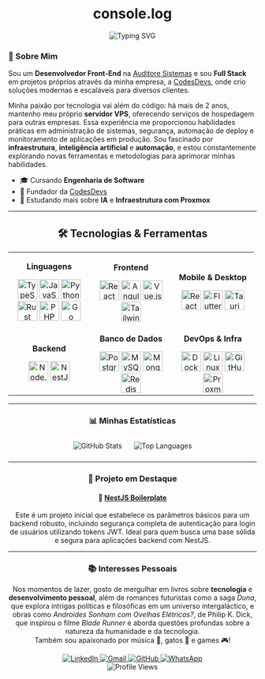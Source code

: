 <div align="center">
  <h1>console.log</h1>
  <img src="https://readme-typing-svg.demolab.com?font=Fira+Code&size=24&pause=1000&color=8B00FF&center=true&vCenter=true&width=600&lines=Hello%2C+World!+%F0%9F%91%A8%E2%80%8D%F0%9F%92%BB+Eu+sou+o+Lucas+Campos!" alt="Typing SVG" />
</div>

### 🚀 Sobre Mim

Sou um **Desenvolvedor Front-End** na [Auditore Sistemas](https://auditore.com.br/) e sou **Full Stack** em projetos próprios através da minha empresa, a [CodesDevs](https://codesdevs.com.br/), onde crio soluções modernas e escaláveis para diversos clientes.

Minha paixão por tecnologia vai além do código: há mais de 2 anos, mantenho meu próprio **servidor VPS**, oferecendo serviços de hospedagem para outras empresas. Essa experiência me proporcionou habilidades práticas em administração de sistemas, segurança, automação de deploy e monitoramento de aplicações em produção.
Sou fascinado por **infraestrutura**, **inteligência artificial** e **automação**, e estou constantemente explorando novas ferramentas e metodologias para aprimorar minhas habilidades.

- 🎓 Cursando **Engenharia de Software**
- 💼 Fundador da [CodesDevs](https://codesdevs.com.br/)
- 🌱 Estudando mais sobre **IA** e **Infraestrutura com Proxmox**

</div>

---

<div align="center">

## 🛠️ Tecnologias & Ferramentas

<table cellpadding="0" cellspacing="0" border="0">
  <tr>
    <td align="center" width="150">
      <p><strong>Linguagens</strong></p>
      <a href="[https://www.typescriptlang.org/](https://www.typescriptlang.org/)" target="_blank"><img src="[https://raw.githubusercontent.com/devicons/devicon/master/icons/typescript/typescript-original.svg](https://raw.githubusercontent.com/devicons/devicon/master/icons/typescript/typescript-original.svg)" alt="TypeScript" width="40" height="40"/></a>
      <a href="[https://developer.mozilla.org/en-US/docs/Web/JavaScript](https://developer.mozilla.org/en-US/docs/Web/JavaScript)" target="_blank"><img src="[https://raw.githubusercontent.com/devicons/devicon/master/icons/javascript/javascript-original.svg](https://raw.githubusercontent.com/devicons/devicon/master/icons/javascript/javascript-original.svg)" alt="JavaScript" width="40" height="40"/></a>
      <a href="[https://www.python.org](https://www.python.org)" target="_blank"><img src="[https://raw.githubusercontent.com/devicons/devicon/master/icons/python/python-original.svg](https://raw.githubusercontent.com/devicons/devicon/master/icons/python/python-original.svg)" alt="Python" width="40" height="40"/></a>
      <a href="[https://www.rust-lang.org](https://www.rust-lang.org)" target="_blank"><img src="[https://raw.githubusercontent.com/devicons/devicon/master/icons/rust/rust-plain.svg](https://raw.githubusercontent.com/devicons/devicon/master/icons/rust/rust-plain.svg)" alt="Rust" width="40" height="40"/></a>
      <a href="[https://www.php.net](https://www.php.net)" target="_blank"><img src="[https://raw.githubusercontent.com/devicons/devicon/master/icons/php/php-original.svg](https://raw.githubusercontent.com/devicons/devicon/master/icons/php/php-original.svg)" alt="PHP" width="40" height="40"/></a>
      <a href="[https://golang.org](https://golang.org)" target="_blank"><img src="[https://raw.githubusercontent.com/devicons/devicon/master/icons/go/go-original-wordmark.svg](https://raw.githubusercontent.com/devicons/devicon/master/icons/go/go-original-wordmark.svg)" alt="Go" width="40" height="40"/></a>
    </td>
    <td align="center" width="150">
      <p><strong>Frontend</strong></p>
      <a href="[https://reactjs.org/](https://reactjs.org/)" target="_blank"><img src="[https://raw.githubusercontent.com/devicons/devicon/master/icons/react/react-original-wordmark.svg](https://raw.githubusercontent.com/devicons/devicon/master/icons/react/react-original-wordmark.svg)" alt="React" width="40" height="40"/></a>
      <a href="[https://angular.io](https://angular.io)" target="_blank"><img src="[https://raw.githubusercontent.com/devicons/devicon/master/icons/angularjs/angularjs-original.svg](https://raw.githubusercontent.com/devicons/devicon/master/icons/angularjs/angularjs-original.svg)" alt="Angular" width="40" height="40"/></a>
      <a href="[https://vuejs.org/](https://vuejs.org/)" target="_blank"><img src="[https://raw.githubusercontent.com/devicons/devicon/master/icons/vuejs/vuejs-original-wordmark.svg](https://raw.githubusercontent.com/devicons/devicon/master/icons/vuejs/vuejs-original-wordmark.svg)" alt="Vue.js" width="40" height="40"/></a>
      <a href="[https://tailwindcss.com/](https://tailwindcss.com/)" target="_blank"><img src="[https://raw.githubusercontent.com/devicons/devicon/master/icons/tailwindcss/tailwindcss-original-wordmark.svg](https://raw.githubusercontent.com/devicons/devicon/master/icons/tailwindcss/tailwindcss-original-wordmark.svg)" alt="TailwindCSS" width="40" height="40"/></a>
    </td>
    <td align="center" width="150">
      <p><strong>Mobile & Desktop</strong></p>
      <a href="[https://reactnative.dev/](https://reactnative.dev/)" target="_blank"><img src="[https://raw.githubusercontent.com/devicons/devicon/master/icons/react/react-original.svg](https://raw.githubusercontent.com/devicons/devicon/master/icons/react/react-original.svg)" alt="React Native" width="40" height="40"/></a>
      <a href="[https://flutter.dev](https://flutter.dev)" target="_blank"><img src="[https://raw.githubusercontent.com/devicons/devicon/master/icons/flutter/flutter-original.svg](https://raw.githubusercontent.com/devicons/devicon/master/icons/flutter/flutter-original.svg)" alt="Flutter" width="40" height="40"/></a>
      <a href="[https://tauri.app/](https://tauri.app/)" target="_blank"><img src="[https://raw.githubusercontent.com/devicons/devicon/master/icons/tauri/tauri-original-wordmark.svg](https://raw.githubusercontent.com/devicons/devicon/master/icons/tauri/tauri-original-wordmark.svg)" alt="Tauri" width="40" height="40"/></a>
    </td>
  </tr>
  <tr>
    <td align="center" width="150">
      <p><strong>Backend</strong></p>
      <a href="[https://nodejs.org](https://nodejs.org)" target="_blank"><img src="[https://raw.githubusercontent.com/devicons/devicon/master/icons/nodejs/nodejs-original-wordmark.svg](https://raw.githubusercontent.com/devicons/devicon/master/icons/nodejs/nodejs-original-wordmark.svg)" alt="Node.js" width="40" height="40"/></a>
      <a href="[https://nestjs.com/](https://nestjs.com/)" target="_blank"><img src="[https://raw.githubusercontent.com/devicons/devicon/master/icons/nestjs/nestjs-plain.svg](https://raw.githubusercontent.com/devicons/devicon/master/icons/nestjs/nestjs-plain.svg)" alt="NestJS" width="40" height="40"/></a>
    </td>
    <td align="center" width="150">
      <p><strong>Banco de Dados</strong></p>
      <a href="[https://www.postgresql.org](https://www.postgresql.org)" target="_blank"><img src="[https://raw.githubusercontent.com/devicons/devicon/master/icons/postgresql/postgresql-original-wordmark.svg](https://raw.githubusercontent.com/devicons/devicon/master/icons/postgresql/postgresql-original-wordmark.svg)" alt="PostgreSQL" width="40" height="40"/></a>
      <a href="[https://www.mysql.com/](https://www.mysql.com/)" target="_blank"><img src="[https://raw.githubusercontent.com/devicons/devicon/master/icons/mysql/mysql-original-wordmark.svg](https://raw.githubusercontent.com/devicons/devicon/master/icons/mysql/mysql-original-wordmark.svg)" alt="MySQL" width="40" height="40"/></a>
      <a href="[https://www.mongodb.com/](https://www.mongodb.com/)" target="_blank"><img src="[https://raw.githubusercontent.com/devicons/devicon/master/icons/mongodb/mongodb-original-wordmark.svg](https://raw.githubusercontent.com/devicons/devicon/master/icons/mongodb/mongodb-original-wordmark.svg)" alt="MongoDB" width="40" height="40"/></a>
      <a href="[https://redis.io](https://redis.io)" target="_blank"><img src="[https://raw.githubusercontent.com/devicons/devicon/master/icons/redis/redis-original-wordmark.svg](https://raw.githubusercontent.com/devicons/devicon/master/icons/redis/redis-original-wordmark.svg)" alt="Redis" width="40" height="40"/></a>
    </td>
    <td align="center" width="150">
      <p><strong>DevOps & Infra</strong></p>
      <a href="[https://www.docker.com/](https://www.docker.com/)" target="_blank"><img src="[https://raw.githubusercontent.com/devicons/devicon/master/icons/docker/docker-original-wordmark.svg](https://raw.githubusercontent.com/devicons/devicon/master/icons/docker/docker-original-wordmark.svg)" alt="Docker" width="40" height="40"/></a>
      <a href="[https://www.linux.org/](https://www.linux.org/)" target="_blank"><img src="[https://raw.githubusercontent.com/devicons/devicon/master/icons/linux/linux-original.svg](https://raw.githubusercontent.com/devicons/devicon/master/icons/linux/linux-original.svg)" alt="Linux" width="40" height="40"/></a>
      <a href="[https://github.com/features/actions](https://github.com/features/actions)" target="_blank"><img src="[https://raw.githubusercontent.com/devicons/devicon/master/icons/github/github-original-wordmark.svg](https://raw.githubusercontent.com/devicons/devicon/master/icons/github/github-original-wordmark.svg)" alt="GitHub Actions" width="40" height="40"/></a>
      <a href="[https://www.proxmox.com/en/](https://www.proxmox.com/en/)" target="_blank"><img src="[https://raw.githubusercontent.com/devicons/devicon/master/icons/proxmox/proxmox-original.svg](https://raw.githubusercontent.com/devicons/devicon/master/icons/proxmox/proxmox-original.svg)" alt="Proxmox" width="40" height="40"/></a>
    </td>
  </tr>
</table>

</div>

---

<div align="center">

### 📊 Minhas Estatísticas

<img 
  src="https://github-readme-stats.vercel.app/api?username=lucascampos42&show_icons=true&locale=pt-br&bg_color=1a1a1a&title_color=8b00ff&text_color=ffffff&icon_color=8b00ff&border_color=8b00ff&border_radius=15" 
  alt="GitHub Stats" 
  style="margin: 10px;"
/>
<img 
  src="https://github-readme-stats.vercel.app/api/top-langs?username=lucascampos42&show_icons=true&locale=pt-br&hide=css,scss&bg_color=1a1a1a&title_color=8b00ff&text_color=ffffff&icon_color=8b00ff&border_color=8b00ff&border_radius=15" 
  alt="Top Languages" 
  style="margin: 10px;"
/>

</div>

---

<div align="center">

### 🌟 Projeto em Destaque

#### 🚀 [NestJS Boilerplate](https://github.com/lucascampos42/nest-boilerplate)

Este é um projeto inicial que estabelece os parâmetros básicos para um backend robusto, incluindo segurança completa de autenticação para login de usuários utilizando tokens JWT. Ideal para quem busca uma base sólida e segura para aplicações backend com NestJS.

</div>

---

<div align="center">

### 📚 Interesses Pessoais

Nos momentos de lazer, gosto de mergulhar em livros sobre **tecnologia** e **desenvolvimento pessoal**, além de romances futuristas como a saga *Duna*, que explora intrigas políticas e filosóficas em um universo intergaláctico, e obras como *Androides Sonham com Ovelhas Elétricas?*, de Philip K. Dick, que inspirou o filme *Blade Runner* e aborda questões profundas sobre a natureza da humanidade e da tecnologia.  
Também sou apaixonado por música 🎵, gatos 🐾 e games 🎮!

<a href="https://www.linkedin.com/in/lucascampos42/">
  <img src="https://img.shields.io/badge/LinkedIn-0A66C2?style=for-the-badge&logo=linkedin&logoColor=white" alt="LinkedIn">
</a>
<a href="mailto:bhlucascampos@gmail.com">
  <img src="https://img.shields.io/badge/Gmail-D14836?style=for-the-badge&logo=gmail&logoColor=white" alt="Gmail">
</a>
<a href="https://github.com/lucascampos42">
  <img src="https://img.shields.io/badge/GitHub-181717?style=for-the-badge&logo=github&logoColor=white" alt="GitHub">
</a>
<a href="https://wa.me/5533991448945">
  <img src="https://img.shields.io/badge/WhatsApp-25D366?style=for-the-badge&logo=whatsapp&logoColor=white" alt="WhatsApp">
</a>
</div>



<div align="center">
  <img src="https://komarev.com/ghpvc/?username=lucascampos42&label=Profile%20Views&color=8b00ff&style=for-the-badge" alt="Profile Views" />
</div>
